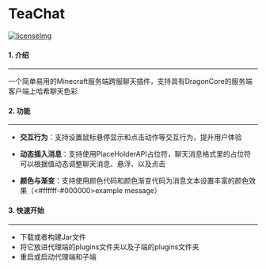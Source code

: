 # TeaChat

[![licenseImg](https://camo.githubusercontent.com/493691215cbc07b735ecb9f8920f5569166ec72eb89a9c2d17c8ab17814eda43/68747470733a2f2f696d672e736869656c64732e696f2f6769746875622f6c6963656e73652f506c616365686f6c6465724150492f506c616365686f6c6465724150492e737667)](https://github.com/PlaceholderAPI/PlaceholderAPI/blob/master/LICENSE)

#### 1. 介绍

------

​	一个简单易用的Minecraft服务端跨服聊天插件，支持具有DragonCore的服务端客户端上哈希聊天色彩



#### 2. 功能

------

- **交互行为**：支持设置鼠标悬停显示和点击动作等交互行为，提升用户体验

- **动态插入消息**：支持使用PlaceHolderAPI占位符，聊天消息格式里的占位符可以根据值动态调整聊天消息、悬浮、以及点击

- **颜色与渐变**：支持使用颜色代码和颜色渐变代码为消息文本设置丰富的颜色效果（<#ffffff-#000000>example message<end>）

  

#### 3. 快速开始

------

- 下载或者构建Jar文件
- 将它放进代理端的plugins文件夹以及子端的plugins文件夹
- 重启或启动代理端和子端